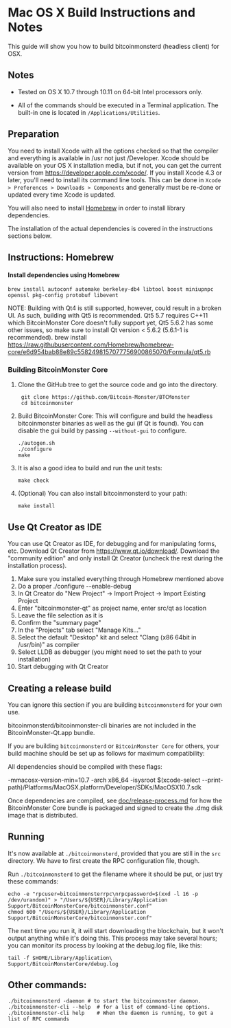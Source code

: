Mac OS X Build Instructions and Notes
====================================
This guide will show you how to build bitcoinmonsterd (headless client) for OSX.

Notes
-----

* Tested on OS X 10.7 through 10.11 on 64-bit Intel processors only.

* All of the commands should be executed in a Terminal application. The
built-in one is located in `/Applications/Utilities`.

Preparation
-----------

You need to install Xcode with all the options checked so that the compiler
and everything is available in /usr not just /Developer. Xcode should be
available on your OS X installation media, but if not, you can get the
current version from https://developer.apple.com/xcode/. If you install
Xcode 4.3 or later, you'll need to install its command line tools. This can
be done in `Xcode > Preferences > Downloads > Components` and generally must
be re-done or updated every time Xcode is updated.

You will also need to install [Homebrew](http://brew.sh) in order to install library
dependencies.

The installation of the actual dependencies is covered in the instructions
sections below.

Instructions: Homebrew
----------------------

#### Install dependencies using Homebrew

    brew install autoconf automake berkeley-db4 libtool boost miniupnpc openssl pkg-config protobuf libevent

NOTE: Building with Qt4 is still supported, however, could result in a broken UI. As such, building with Qt5 is recommended. Qt5 5.7 requires C++11 which BitcoinMonster Core doesn't fully support yet, Qt5 5.6.2 has some other issues, so make sure to install Qt version < 5.6.2 (5.6.1-1 is recommended).
    brew install https://raw.githubusercontent.com/Homebrew/homebrew-core/e6d954bab88e89c5582498157077756900865070/Formula/qt5.rb

### Building BitcoinMonster Core

1. Clone the GitHub tree to get the source code and go into the directory.

        git clone https://github.com/Bitcoin-Monster/BTCMonster
        cd bitcoinmonster

2.  Build BitcoinMonster Core:
    This will configure and build the headless bitcoinmonster binaries as well as the gui (if Qt is found).
    You can disable the gui build by passing `--without-gui` to configure.

        ./autogen.sh
        ./configure
        make

3.  It is also a good idea to build and run the unit tests:

        make check

4.  (Optional) You can also install bitcoinmonsterd to your path:

        make install

Use Qt Creator as IDE
------------------------
You can use Qt Creator as IDE, for debugging and for manipulating forms, etc.
Download Qt Creator from https://www.qt.io/download/. Download the "community edition" and only install Qt Creator (uncheck the rest during the installation process).

1. Make sure you installed everything through Homebrew mentioned above
2. Do a proper ./configure --enable-debug
3. In Qt Creator do "New Project" -> Import Project -> Import Existing Project
4. Enter "bitcoinmonster-qt" as project name, enter src/qt as location
5. Leave the file selection as it is
6. Confirm the "summary page"
7. In the "Projects" tab select "Manage Kits..."
8. Select the default "Desktop" kit and select "Clang (x86 64bit in /usr/bin)" as compiler
9. Select LLDB as debugger (you might need to set the path to your installation)
10. Start debugging with Qt Creator

Creating a release build
------------------------
You can ignore this section if you are building `bitcoinmonsterd` for your own use.

bitcoinmonsterd/bitcoinmonster-cli binaries are not included in the BitcoinMonster-Qt.app bundle.

If you are building `bitcoinmonsterd` or `BitcoinMonster Core` for others, your build machine should be set up
as follows for maximum compatibility:

All dependencies should be compiled with these flags:

 -mmacosx-version-min=10.7
 -arch x86_64
 -isysroot $(xcode-select --print-path)/Platforms/MacOSX.platform/Developer/SDKs/MacOSX10.7.sdk

Once dependencies are compiled, see [doc/release-process.md](release-process.md) for how the BitcoinMonster Core
bundle is packaged and signed to create the .dmg disk image that is distributed.

Running
-------

It's now available at `./bitcoinmonsterd`, provided that you are still in the `src`
directory. We have to first create the RPC configuration file, though.

Run `./bitcoinmonsterd` to get the filename where it should be put, or just try these
commands:

    echo -e "rpcuser=bitcoinmonsterrpc\nrpcpassword=$(xxd -l 16 -p /dev/urandom)" > "/Users/${USER}/Library/Application Support/BitcoinMonsterCore/bitcoinmonster.conf"
    chmod 600 "/Users/${USER}/Library/Application Support/BitcoinMonsterCore/bitcoinmonster.conf"

The next time you run it, it will start downloading the blockchain, but it won't
output anything while it's doing this. This process may take several hours;
you can monitor its process by looking at the debug.log file, like this:

    tail -f $HOME/Library/Application\ Support/BitcoinMonsterCore/debug.log

Other commands:
-------

    ./bitcoinmonsterd -daemon # to start the bitcoinmonster daemon.
    ./bitcoinmonster-cli --help  # for a list of command-line options.
    ./bitcoinmonster-cli help    # When the daemon is running, to get a list of RPC commands
